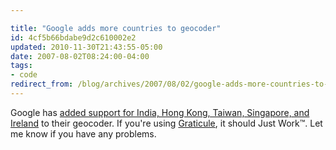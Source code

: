 ```yaml
---

title: "Google adds more countries to geocoder"
id: 4cf5b66bdabe9d2c610002e2
updated: 2010-11-30T21:43:55-05:00
date: 2007-08-02T08:24:00-04:00
tags:
- code
redirect_from: /blog/archives/2007/08/02/google-adds-more-countries-to-geocoder/
---
```


Google has [added support for India, Hong Kong, Taiwan, Singapore, and Ireland](http://googlemapsapi.blogspot.com/2007/08/looking-for-somewhere-in-india-hong.html) to their geocoder. If you're using [Graticule](http://graticule.rubyforge.org), it should Just Work™. Let me know if you have any problems.
